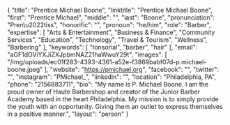 {
  "title": "Prentice Michael Boone",
  "linktitle": "Prentice Michael Boone",
  "first": "Prentice Michael",
  "middle": "",
  "last": "Boone",
  "pronunciation": "Pren\u2022tiss",
  "honorific": "",
  "pronoun": "he/him",
  "role": "Barber",
  "expertise": [
    "Arts & Entertainment",
    "Business & Finance",
    "Community Services",
    "Education",
    "Technology",
    "Travel & Tourism",
    "Wellness",
    "Barbering"
  ],
  "keywords": [
    "tonsorial",
    "barber",
    "hair"
  ],
  "email": "aGF1dGViYXJiZXJpbmNAZ21haWwuY29t",
  "images": [
    "/img/uploads/ec01f283-4393-4361-a52e-f3869babf07d-p.michael-boone.jpeg"
  ],
  "website": "https://pmichael.org",
  "facebook": "",
  "twitter": "",
  "instagram": "PMichael_",
  "linkedin": "",
  "location": "Philadelphia, PA",
  "phone": "2156883711",
  "bio": "My name is P. Michael Boone. I am the proud owner of Haute Barbershop and creator of the Junior Barber Academy based in the heart Philadelphia. My mission is to simply provide the youth with an opportunity. Giving them an outlet to express themselves in a positive manner.",
  "layout": "person"
}
